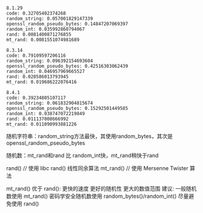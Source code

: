 
```
8.1.29
code: 0.32705402374268
random_string: 0.057001829147339
openssl_random_pseudo_bytes: 0.14847207069397
random_int: 0.035992860794067
rand: 0.0081400871276855
mt_rand: 0.0081551074981689

8.3.14
code: 0.79109597206116
random_string: 0.096392154693604
openssl_random_pseudo_bytes: 0.42516303062439
random_int: 0.046957969665527
rand: 0.020586013793945
mt_rand: 0.019686222076416

8.4.1
code: 0.39234805107117
random_string: 0.061832904815674
openssl_random_pseudo_bytes: 0.15292501449585
random_int: 0.038747072219849
rand: 0.011137008666992
mt_rand: 0.011090993881226

```

随机字符串：random_string方法最快，其使用random_bytes，其次是 openssl_random_pseudo_bytes

随机数：mt_rand和rand 比 random_int快，mt_rand稍快于rand

rand() // 使用 libc rand() 线性同余算法
mt_rand() // 使用 Mersenne Twister 算法

mt_rand() 优于 rand():
更快的速度
更好的随机性
更大的数值范围
建议:
一般随机数使用 mt_rand()
密码学安全随机数使用 random_bytes()/random_int()
尽量避免使用 rand()